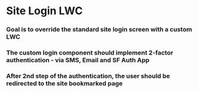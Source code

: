# Site Login LWC

### Goal is to override the standard site login screen with a custom LWC 
### The custom login component should implement 2-factor authentication - via SMS, Email and SF Auth App
### After 2nd step of the authentication, the user should be redirected to the site bookmarked page
